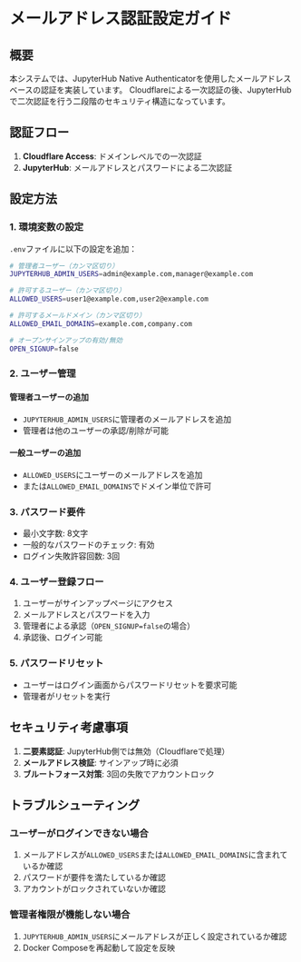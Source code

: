 # メールアドレス認証設定ガイド

## 概要

本システムでは、JupyterHub Native Authenticatorを使用したメールアドレスベースの認証を実装しています。
Cloudflareによる一次認証の後、JupyterHubで二次認証を行う二段階のセキュリティ構造になっています。

## 認証フロー

1. **Cloudflare Access**: ドメインレベルでの一次認証
2. **JupyterHub**: メールアドレスとパスワードによる二次認証

## 設定方法

### 1. 環境変数の設定

`.env`ファイルに以下の設定を追加：

```bash
# 管理者ユーザー（カンマ区切り）
JUPYTERHUB_ADMIN_USERS=admin@example.com,manager@example.com

# 許可するユーザー（カンマ区切り）
ALLOWED_USERS=user1@example.com,user2@example.com

# 許可するメールドメイン（カンマ区切り）
ALLOWED_EMAIL_DOMAINS=example.com,company.com

# オープンサインアップの有効/無効
OPEN_SIGNUP=false
```

### 2. ユーザー管理

#### 管理者ユーザーの追加
- `JUPYTERHUB_ADMIN_USERS`に管理者のメールアドレスを追加
- 管理者は他のユーザーの承認/削除が可能

#### 一般ユーザーの追加
- `ALLOWED_USERS`にユーザーのメールアドレスを追加
- または`ALLOWED_EMAIL_DOMAINS`でドメイン単位で許可

### 3. パスワード要件

- 最小文字数: 8文字
- 一般的なパスワードのチェック: 有効
- ログイン失敗許容回数: 3回

### 4. ユーザー登録フロー

1. ユーザーがサインアップページにアクセス
2. メールアドレスとパスワードを入力
3. 管理者による承認（`OPEN_SIGNUP=false`の場合）
4. 承認後、ログイン可能

### 5. パスワードリセット

- ユーザーはログイン画面からパスワードリセットを要求可能
- 管理者がリセットを実行

## セキュリティ考慮事項

1. **二要素認証**: JupyterHub側では無効（Cloudflareで処理）
2. **メールアドレス検証**: サインアップ時に必須
3. **ブルートフォース対策**: 3回の失敗でアカウントロック

## トラブルシューティング

### ユーザーがログインできない場合
1. メールアドレスが`ALLOWED_USERS`または`ALLOWED_EMAIL_DOMAINS`に含まれているか確認
2. パスワードが要件を満たしているか確認
3. アカウントがロックされていないか確認

### 管理者権限が機能しない場合
1. `JUPYTERHUB_ADMIN_USERS`にメールアドレスが正しく設定されているか確認
2. Docker Composeを再起動して設定を反映
